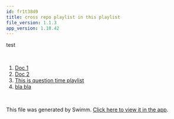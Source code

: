 ```yaml
---
id: fr1t38d9
title: cross repo playlist in this playlist
file_version: 1.1.3
app_version: 1.18.42
---
```


<!-- Intro - Do not remove this comment -->
test

<br/>

<!-- Steps - Do not remove this comment -->
1. [Doc 1](doc-1.dyry96f0.sw.md)
2. [Doc 2](doc-2.0h7jknyv.sw.md)
3. [This is question time playlist](http://localhost:5000/repos/U0sVB7lC9at5XPOW1TBW/playlists/ybct8odg)
4. [bla bla ](bla-bla.QlU2Jd7bfBpMW4THpUw7.pl.sw.md)


<br/>

This file was generated by Swimm. [Click here to view it in the app](http://localhost:5000/repos/Z2l0aHViJTNBJTNBc3ItZXh0ZW5zaW9uJTNBJTNBZG91ZWs=/playlists/fr1t38d9).
